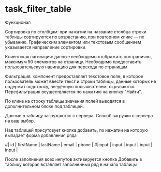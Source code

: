 # task_filter_table

Функционал


Сортировка по столбцам: при нажатии на название столбца строки таблицы сортируются по возрастанию, при повторном клике — по убыванию. Графическим элементом или текстовым сообщением указывается направление сортировки.


Клиентская пагинация: данные необходимо отображать постранично, максимум 50 элементов на страницу. Необходимо предоставить пользовательскую навигацию для перехода по страницам.


Фильтрация: компонент предоставляет текстовое поле, в которое пользователь может ввести текст и строки таблицы, данные которых не содержат подстроку, введённую пользователем, скрываются. Перефильтрация осуществляется по нажатию на кнопку "Найти".


По клике на строку таблицы значения полей выводятся в дополнительном блоке под таблицей.


Данные в таблицу загружаются с сервера. Способ загрузки с сервера на ваш выбор.


Над таблицей присутсвует кнопка добавить, по нажатии на которую выпадает форма добавления ряда

#| id   | firstName | lastName | email | phone |
#|input |   input   |   input  | input | input | 


После заполнения всех инпутов активируется кнопка Добавить в таблицу которая вставляет заполненный ряд в начало таблицы
